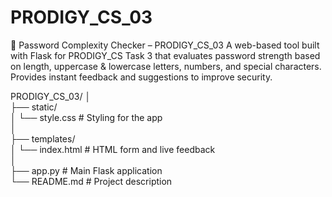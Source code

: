 # PRODIGY_CS_03

🔐 Password Complexity Checker – PRODIGY_CS_03
A web-based tool built with Flask for PRODIGY_CS Task 3 that evaluates password strength based on length, uppercase & lowercase letters, numbers, and special characters. Provides instant feedback and suggestions to improve security.

PRODIGY_CS_03/
│<br>
├── static/<br>
│ └── style.css # Styling for the app<br>
│<br>
├── templates/<br>
│ └── index.html # HTML form and live feedback<br>
│<br>
├── app.py # Main Flask application<br>
└── README.md # Project description
